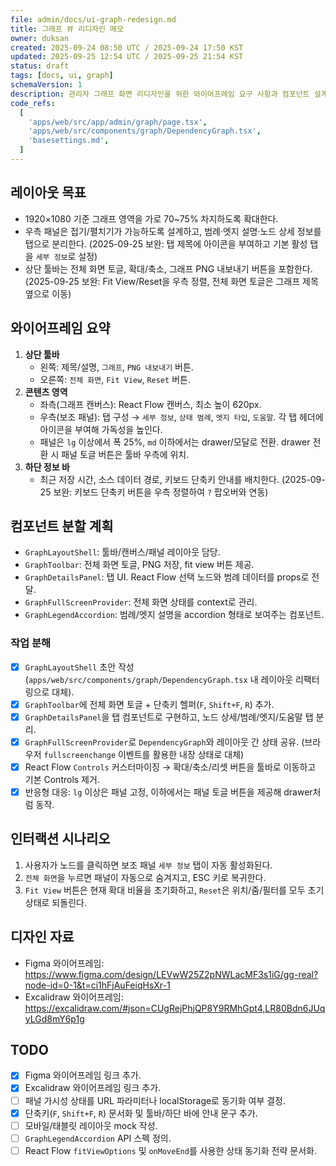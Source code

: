 ```yaml
---
file: admin/docs/ui-graph-redesign.md
title: 그래프 뷰 리디자인 메모
owner: duksan
created: 2025-09-24 08:50 UTC / 2025-09-24 17:50 KST
updated: 2025-09-25 12:54 UTC / 2025-09-25 21:54 KST
status: draft
tags: [docs, ui, graph]
schemaVersion: 1
description: 관리자 그래프 화면 리디자인을 위한 와이어프레임 요구 사항과 컴포넌트 설계 메모
code_refs:
  [
    'apps/web/src/app/admin/graph/page.tsx',
    'apps/web/src/components/graph/DependencyGraph.tsx',
    'basesettings.md',
  ]
---
```


## 레이아웃 목표

- 1920×1080 기준 그래프 영역을 가로 70~75% 차지하도록 확대한다.
- 우측 패널은 접기/펼치기가 가능하도록 설계하고, 범례·엣지 설명·노드 상세 정보를 탭으로 분리한다. (2025-09-25 보완: 탭 제목에 아이콘을 부여하고 기본 활성 탭을 `세부 정보`로 설정)
- 상단 툴바는 전체 화면 토글, 확대/축소, 그래프 PNG 내보내기 버튼을 포함한다. (2025-09-25 보완: Fit View/Reset을 우측 정렬, 전체 화면 토글은 그래프 제목 옆으로 이동)

## 와이어프레임 요약

1. **상단 툴바**
   - 왼쪽: 제목/설명, `그래프`, `PNG 내보내기` 버튼.
   - 오른쪽: `전체 화면`, `Fit View`, `Reset` 버튼.
2. **콘텐츠 영역**
   - 좌측(그래프 캔버스): React Flow 캔버스, 최소 높이 620px.
   - 우측(보조 패널): 탭 구성 → `세부 정보`, `상태 범례`, `엣지 타입`, `도움말`. 각 탭 헤더에 아이콘을 부여해 가독성을 높인다.
   - 패널은 `lg` 이상에서 폭 25%, `md` 이하에서는 drawer/모달로 전환. drawer 전환 시 패널 토글 버튼은 툴바 우측에 위치.
3. **하단 정보 바**
   - 최근 저장 시간, 소스 데이터 경로, 키보드 단축키 안내를 배치한다. (2025-09-25 보완: 키보드 단축키 버튼을 우측 정렬하여 `?` 팝오버와 연동)

## 컴포넌트 분할 계획

- `GraphLayoutShell`: 툴바/캔버스/패널 레이아웃 담당.
- `GraphToolbar`: 전체 화면 토글, PNG 저장, fit view 버튼 제공.
- `GraphDetailsPanel`: 탭 UI. React Flow 선택 노드와 범례 데이터를 props로 전달.
- `GraphFullScreenProvider`: 전체 화면 상태를 context로 관리.
- `GraphLegendAccordion`: 범례/엣지 설명을 accordion 형태로 보여주는 컴포넌트.

### 작업 분해

- [x] `GraphLayoutShell` 초안 작성 (`apps/web/src/components/graph/DependencyGraph.tsx` 내 레이아웃 리팩터링으로 대체).
- [x] `GraphToolbar`에 전체 화면 토글 + 단축키 헬퍼(`F`, `Shift+F`, `R`) 추가.
- [x] `GraphDetailsPanel`을 탭 컴포넌트로 구현하고, 노드 상세/범례/엣지/도움말 탭 분리.
- [x] `GraphFullScreenProvider`로 `DependencyGraph`와 레이아웃 간 상태 공유. (브라우저 `fullscreenchange` 이벤트를 활용한 내장 상태로 대체)
- [x] React Flow `Controls` 커스터마이징 → 확대/축소/리셋 버튼을 툴바로 이동하고 기본 Controls 제거.
- [x] 반응형 대응: `lg` 이상은 패널 고정, 이하에서는 패널 토글 버튼을 제공해 drawer처럼 동작.

## 인터랙션 시나리오

1. 사용자가 노드를 클릭하면 보조 패널 `세부 정보` 탭이 자동 활성화된다.
2. `전체 화면`을 누르면 패널이 자동으로 숨겨지고, ESC 키로 복귀한다.
3. `Fit View` 버튼은 현재 확대 비율을 초기화하고, `Reset`은 위치/줌/필터를 모두 초기 상태로 되돌린다.

## 디자인 자료

- Figma 와이어프레임: https://www.figma.com/design/LEVwW25Z2pNWLacMF3s1iG/gg-real?node-id=0-1&t=ci1hFjAuFeiqHsXr-1
- Excalidraw 와이어프레임: https://excalidraw.com/#json=CUgRejPhjQP8Y9RMhGpt4,LR80Bdn6JUqyLGd8mY6p1g

## TODO

- [x] Figma 와이어프레임 링크 추가.
- [x] Excalidraw 와이어프레임 링크 추가.
- [ ] 패널 가시성 상태를 URL 파라미터나 localStorage로 동기화 여부 결정.
- [x] 단축키(`F`, `Shift+F`, `R`) 문서화 및 툴바/하단 바에 안내 문구 추가.
- [ ] 모바일/태블릿 레이아웃 mock 작성.
- [ ] `GraphLegendAccordion` API 스펙 정의.
- [ ] React Flow `fitViewOptions` 및 `onMoveEnd`를 사용한 상태 동기화 전략 문서화.
